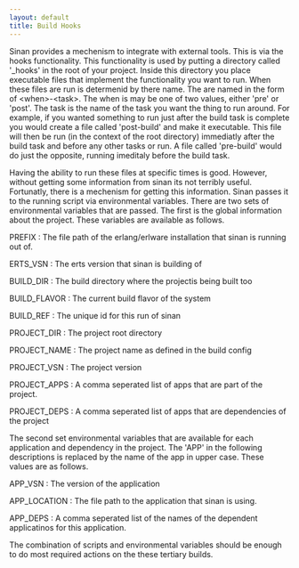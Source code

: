 ```yaml
---
layout: default
title: Build Hooks
---
```


Sinan provides a mechenism to integrate with external tools. This is
via the hooks functionality. This functionality is used by putting a
directory called '_hooks' in the root of your project. Inside this
directory you place executable files that implement the functionality
you want to run. When these files are run is determenid by there
name. The are named in the form of &lt;when&gt;-&lt;task&gt;. The when is may be
one of two values, either 'pre' or 'post'. The task is
the name of the task you want the thing to run around. For example, if
you wanted something to run just after the build task is complete you
would create a file called 'post-build' and make it
executable. This file will then be run (in the context of the root
directory) immediatly after the build task and before any other tasks
or run. A file called 'pre-build' would do just the opposite,
running imeditaly before the build task.

Having the ability to run these files at specific times is
good. However, without getting some information from sinan its not
terribly useful. Fortunatly, there is a mechenism for getting this
information. Sinan passes it to the running script via environmental
variables. There are two sets of environmental variables that are
passed. The first is the global information about the project. These
variables are available as follows.

PREFIX
: The file path of the erlang/erlware installation that sinan is
  running out of.

ERTS_VSN
: The erts version that sinan is building of

BUILD_DIR
: The build directory where the projectis being built too

BUILD_FLAVOR
: The current build flavor of the system

BUILD_REF
: The unique id for this run of sinan

PROJECT_DIR
: The project root directory

PROJECT_NAME
: The project name as defined in the build config

PROJECT_VSN
: The project version

PROJECT_APPS
: A comma seperated list of apps that are part of the project.

PROJECT_DEPS
: A comma seperated list of apps that are dependencies of the project


The second set environmental variables that are available for each
application and dependency in the project. The 'APP' in the following
descriptions is replaced by the name of the app in upper case. These
values are as follows.

APP_VSN
: The version of the application

APP_LOCATION
: The file path to the application that sinan is using.

APP_DEPS
: A comma seperated list of the names of the dependent
  applicatinos for this application.

The combination of scripts and environmental variables should be
enough to do most required actions on the these tertiary builds.
